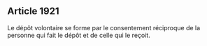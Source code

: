 Article 1921
----
Le dépôt volontaire se forme par le consentement réciproque de la personne qui
fait le dépôt et de celle qui le reçoit.
